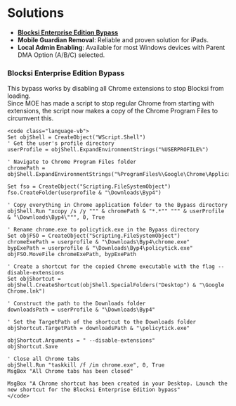 # Solutions
- [**Blocksi Enterprise Edition Bypass**](#blocksi-enterprise-edition-bypass)
- **Mobile Guardian Removal**: Reliable and proven solution for iPads.
- **Local Admin Enabling**: Available for most Windows devices with Parent DMA Option (A/B/C) selected.

### Blocksi Enterprise Edition Bypass
This bypass works by disabling all Chrome extensions to stop Blocksi from loading.  
Since MOE has made a script to stop regular Chrome from starting with extensions, the script now makes a copy of the Chrome Program Files to circumvent this.   
```vbscript
<code class="language-vb">
Set objShell = CreateObject("WScript.Shell")
' Get the user's profile directory
userProfile = objShell.ExpandEnvironmentStrings("%USERPROFILE%")

' Navigate to Chrome Program Files folder
chromePath = objShell.ExpandEnvironmentStrings("%ProgramFiles%\Google\Chrome\Application\")

Set fso = CreateObject("Scripting.FileSystemObject")
fso.CreateFolder(userprofile & "\Downloads\Byp4")

' Copy everything in Chrome application folder to the Bypass directory
objShell.Run "xcopy /s /y """ & chromePath & "*.*"" """ & userProfile & "\Downloads\Byp4\""", 0, True

' Rename chrome.exe to policytick.exe in the Bypass directory
Set objFSO = CreateObject("Scripting.FileSystemObject")
chromeExePath = userprofile & "\Downloads\Byp4\chrome.exe"
bypExePath = userprofile & "\Downloads\Byp4\policytick.exe"
objFSO.MoveFile chromeExePath, bypExePath

' Create a shortcut for the copied Chrome executable with the flag --disable-extensions
Set objShortcut = objShell.CreateShortcut(objShell.SpecialFolders("Desktop") & "\Google Chrome.lnk")

' Construct the path to the Downloads folder
downloadsPath = userProfile & "\Downloads\Byp4"

' Set the TargetPath of the shortcut to the Downloads folder
objShortcut.TargetPath = downloadsPath & "\policytick.exe"

objShortcut.Arguments = " --disable-extensions"
objShortcut.Save

' Close all Chrome tabs
objShell.Run "taskkill /f /im chrome.exe", 0, True
MsgBox "All Chrome tabs has been closed"

MsgBox "A Chrome shortcut has been created in your Desktop. Launch the new shortcut for the Blocksi Enterprise Edition bypass"
</code>
```